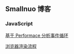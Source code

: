 ## Smallnuo 博客
### JavaScript
[基于 Performace 分析事件循环](./javaScript/eventLoop.md)

[浏览器渲染流程](./browser/render.md)